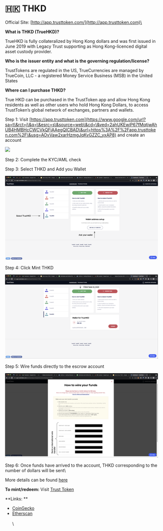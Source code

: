 # 🇭🇰 THKD

Official Site:  [http://app.trusttoken.com/](http://app.trusttoken.com)\


**What is THKD (TrueHKD)?**

TrueHKD is fully collateralized by Hong Kong dollars and was first issued in June 2019 with Legacy Trust supporting as Hong Kong-licenced digital asset custody provider. 

**Who is the issuer entity and what is the governing regulation/license?**

TrustTokens are regulated in the US, TrueCurrencies are managed by TrueCoin, LLC - a registered Money Service Business (MSB) in the United States

**Where can I purchase THKD?**

True HKD can be purchased in the TrustToken app and allow Hong Kong residents as well as other users who hold Hong Kong Dollars, to access TrustToken’s global network of exchanges, partners and wallets.

Step 1: Visit [https://app.trusttoken.com](https://www.google.com/url?sa=t\&rct=j\&q=\&esrc=s\&source=web\&cd=\&ved=2ahUKEwiP67fMqtjwAhUB4HMBHcCWCVkQFjAAegQICBAD\&url=https%3A%2F%2Fapp.trusttoken.com%2F\&usg=AOvVaw2xarHzmgJqKvGZZC_yxAP8) and create an account

![](https://lh6.googleusercontent.com/YWq4dsvjKJNVRoEX7qS4EPlqL9C0lXKtQ0EU5JzD0bk1naChlabFTqfDJmaiNf_aVwq7qBKnIbfxbCoAEWwUIyydrj0dEE97dTvorn4UzVjxsT722Er-p_IG5KNgG865lXVjZ30Wllw)

Step 2: Complete the KYC/AML check

Step 3: Select THKD and Add you Wallet

![](<../.gitbook/assets/Screenshot 2021-05-20 at 9.12.39 PM (3).png>)

Step 4: Click Mint THKD

![](<../.gitbook/assets/Screenshot 2021-05-20 at 9.14.07 PM.png>)

Step 5: Wire funds directly to the escrow account  

![](<../.gitbook/assets/Screenshot 2021-05-20 at 9.18.21 PM.png>)

Step 6: Once funds have arrived to the account, THKD corresponding to the number of dollars will be sent\


More details can be found [here](https://blog.trusttoken.com/how-to-purchase-and-redeem-trueusd-a-guide-for-traders-ad8b141a9039)

**To mint/redeem:** Visit [Trust Token](https://www.trusttoken.com) 

**Links: **

* [CoinGecko](https://www.coingecko.com/en/coins/true-hkd)
* [Etherscan](https://etherscan.io/token/0x0000852600ceb001e08e00bc008be620d60031f2)\
  \
  \
